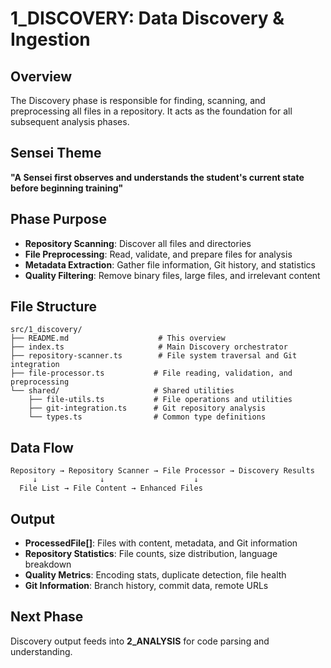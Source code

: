 # 1_DISCOVERY: Data Discovery & Ingestion

## Overview
The Discovery phase is responsible for finding, scanning, and preprocessing all files in a repository. It acts as the foundation for all subsequent analysis phases.

## Sensei Theme
**"A Sensei first observes and understands the student's current state before beginning training"**

## Phase Purpose
- **Repository Scanning**: Discover all files and directories
- **File Preprocessing**: Read, validate, and prepare files for analysis
- **Metadata Extraction**: Gather file information, Git history, and statistics
- **Quality Filtering**: Remove binary files, large files, and irrelevant content

## File Structure
```
src/1_discovery/
├── README.md                    # This overview
├── index.ts                     # Main Discovery orchestrator
├── repository-scanner.ts        # File system traversal and Git integration
├── file-processor.ts           # File reading, validation, and preprocessing
└── shared/                     # Shared utilities
    ├── file-utils.ts           # File operations and utilities
    ├── git-integration.ts      # Git repository analysis
    └── types.ts                # Common type definitions
```

## Data Flow
```
Repository → Repository Scanner → File Processor → Discovery Results
     ↓              ↓                    ↓
  File List → File Content → Enhanced Files
```

## Output
- **ProcessedFile[]**: Files with content, metadata, and Git information
- **Repository Statistics**: File counts, size distribution, language breakdown
- **Quality Metrics**: Encoding stats, duplicate detection, file health
- **Git Information**: Branch history, commit data, remote URLs

## Next Phase
Discovery output feeds into **2_ANALYSIS** for code parsing and understanding.
